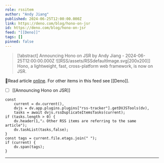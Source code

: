 ```yaml
---
role: rssitem
author: "Andy Jiang"
published: 2024-06-25T12:00:00.000Z
link: https://deno.com/blog/hono-on-jsr
id: https://deno.com/blog/hono-on-jsr
feed: "[[Deno]]"
tags: []
pinned: false
---
```


> [!abstract] Announcing Hono on JSR by Andy Jiang - 2024-06-25T12:00:00.000Z
> <span class="rss-image">![[RSS/assets/RSSdefaultImage.svg|200x200]]</span> Hono, a lightweight, fast, cross-platform web framework, is now on JSR.

🔗Read article [online](https://deno.com/blog/hono-on-jsr). For other items in this feed see [[Deno]].

- [ ] [[Announcing Hono on JSR]]

~~~dataviewjs
const
    current = dv.current(),
	dvjs = dv.app.plugins.plugins["rss-tracker"].getDVJSTools(dv),
	tasks = await dvjs.rssDuplicateItemsTasks(current);
if (tasks.length > 0) {
	dv.header(1,"⚠ Other RSS items are referring to the same article");
    dv.taskList(tasks,false);
}
const tags = current.file.etags.join(" ");
if (current) {
	dv.span(tags);
}
~~~

- - -
